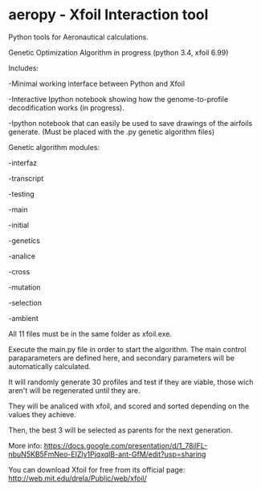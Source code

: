 aeropy - Xfoil Interaction tool
======

Python tools for Aeronautical calculations.

Genetic Optimization Algorithm in progress (python 3.4, xfoil 6.99)

Includes:

-Minimal working interface between Python and Xfoil

-Interactive Ipython notebook showing how the genome-to-profile decodification works (in progress). 

-Ipython notebook that can easily be used to save drawings of the airfoils generate. (Must be placed with the .py genetic algorithm files)

Genetic algorithm modules:

-interfaz

-transcript

-testing

-main 

-initial 

-genetics

-analice

-cross

-mutation

-selection

-ambient

All 11 files must be in the same folder as xfoil.exe. 

Execute the main.py file in order to start the algorithm. The main control paraparameters are defined here, and secondary parameters will be automatically calculated. 

It will randomly generate 30 profiles and test if they are viable, those wich aren't will be regenerated until they are.

They will be analiced with xfoil, and scored and sorted depending on the values they achieve.

Then, the best 3 will be selected as parents for the next generation.

More info: 
https://docs.google.com/presentation/d/1_78ilFL-nbuN5KB5FmNeo-EIZly1PjqxqIB-ant-GfM/edit?usp=sharing

You can download Xfoil for free from its official page:
http://web.mit.edu/drela/Public/web/xfoil/